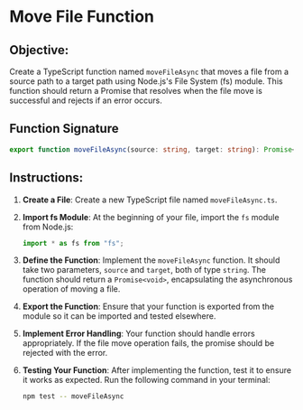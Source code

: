 # Move File Function

## Objective:

Create a TypeScript function named `moveFileAsync` that moves a file from a source path to a target path using Node.js's File System (fs) module. This function should return a Promise that resolves when the file move is successful and rejects if an error occurs.

## Function Signature

```typescript
export function moveFileAsync(source: string, target: string): Promise<void>;
```

## Instructions:

1. **Create a File**: Create a new TypeScript file named `moveFileAsync.ts`.

2. **Import fs Module**: At the beginning of your file, import the `fs` module from Node.js:

   ```typescript
   import * as fs from "fs";
   ```

3. **Define the Function**: Implement the `moveFileAsync` function. It should take two parameters, `source` and `target`, both of type `string`. The function should return a `Promise<void>`, encapsulating the asynchronous operation of moving a file.

4. **Export the Function**: Ensure that your function is exported from the module so it can be imported and tested elsewhere.

5. **Implement Error Handling**: Your function should handle errors appropriately. If the file move operation fails, the promise should be rejected with the error.

6. **Testing Your Function**: After implementing the function, test it to ensure it works as expected. Run the following command in your terminal:

   ```Bash
   npm test -- moveFileAsync
   ```
